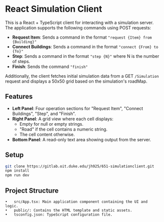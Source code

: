 # React Simulation Client

This is a React + TypeScript client for interacting with a simulation server. The application supports the following commands using POST requests:
- **Request Item**: Sends a command in the format `"request {Item} from {Building}"`
- **Connect Buildings**: Sends a command in the format `"connect {From} to {To}"`
- **Step**: Sends a command in the format `"step {N}"` where N is the number of steps.
- **Finish**: Sends the command `"finish"`

Additionally, the client fetches initial simulation data from a GET `/Simulation` request and displays a 50x50 grid based on the simulation's roadMap.

## Features

- **Left Panel**: Four operation sections for "Request Item", "Connect Buildings", "Step", and "Finish".
- **Right Panel**: A grid view where each cell displays:
  - Empty for null or empty strings.
  - "Road" if the cell contains a numeric string.
  - The cell content otherwise.
- **Bottom Panel**: A read-only text area showing output from the server.

## Setup

```bash
git clone https://gitlab.oit.duke.edu/jh925/651-simulationclient.git
npm install
npm run dev
```

## Project Structure
	•	src/App.tsx: Main application component containing the UI and logic.
	•	public/: Contains the HTML template and static assets.
	•	tsconfig.json: TypeScript configuration file.